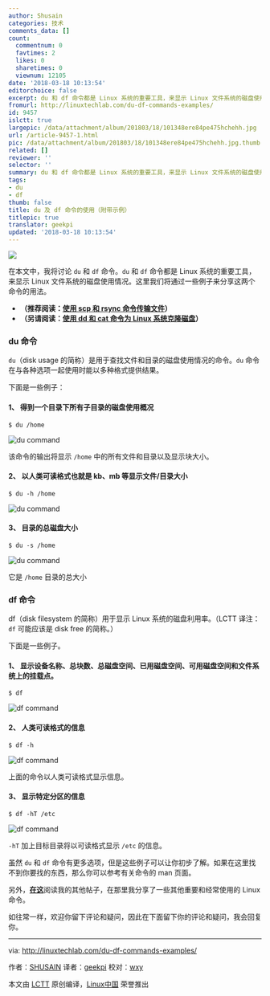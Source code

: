 ```yaml
---
author: Shusain
categories: 技术
comments_data: []
count:
  commentnum: 0
  favtimes: 2
  likes: 0
  sharetimes: 0
  viewnum: 12105
date: '2018-03-18 10:13:54'
editorchoice: false
excerpt: du 和 df 命令都是 Linux 系统的重要工具，来显示 Linux 文件系统的磁盘使用情况。
fromurl: http://linuxtechlab.com/du-df-commands-examples/
id: 9457
islctt: true
largepic: /data/attachment/album/201803/18/101348ere84pe475hchehh.jpg
url: /article-9457-1.html
pic: /data/attachment/album/201803/18/101348ere84pe475hchehh.jpg.thumb.jpg
related: []
reviewer: ''
selector: ''
summary: du 和 df 命令都是 Linux 系统的重要工具，来显示 Linux 文件系统的磁盘使用情况。
tags:
- du
- df
thumb: false
title: du 及 df 命令的使用（附带示例）
titlepic: true
translator: geekpi
updated: '2018-03-18 10:13:54'
---
```


![](/data/attachment/album/201803/18/101348ere84pe475hchehh.jpg)


在本文中，我将讨论 `du` 和 `df` 命令。`du` 和 `df` 命令都是 Linux 系统的重要工具，来显示 Linux 文件系统的磁盘使用情况。这里我们将通过一些例子来分享这两个命令的用法。


* **（推荐阅读：[使用 scp 和 rsync 命令传输文件](http://linuxtechlab.com/files-transfer-scp-rsync-commands/)）**
* **（另请阅读：[使用 dd 和 cat 命令为 Linux 系统克隆磁盘](http://linuxtechlab.com/linux-cloning-disks-using-dd-cat-commands/)）**


### du 命令


`du`（disk usage 的简称）是用于查找文件和目录的磁盘使用情况的命令。`du` 命令在与各种选项一起使用时能以多种格式提供结果。


下面是一些例子：


#### 1、 得到一个目录下所有子目录的磁盘使用概况



```
$ du /home

```

![du command](/data/attachment/album/201803/18/101356xv1ak4cckkk0k14v.jpg)


该命令的输出将显示 `/home` 中的所有文件和目录以及显示块大小。


#### 2、 以人类可读格式也就是 kb、mb 等显示文件/目录大小



```
$ du -h /home

```

![du command](/data/attachment/album/201803/18/101357sxnnoovbbf4oxfdx.jpg)


#### 3、 目录的总磁盘大小



```
$ du -s /home

```

![du command](/data/attachment/album/201803/18/101358qwtphrqvgpv00vqx.jpg)


它是 `/home` 目录的总大小


### df 命令


df（disk filesystem 的简称）用于显示 Linux 系统的磁盘利用率。（LCTT 译注：`df` 可能应该是 disk free 的简称。）


下面是一些例子。


#### 1、 显示设备名称、总块数、总磁盘空间、已用磁盘空间、可用磁盘空间和文件系统上的挂载点。



```
$ df

```

![df command](/data/attachment/album/201803/18/101358mzw8q8v1s8h4xi21.jpg)


#### 2、 人类可读格式的信息



```
$ df -h

```

![df command](/data/attachment/album/201803/18/101358uzwf4tvv4lnmkk9h.jpg)


上面的命令以人类可读格式显示信息。


#### 3、 显示特定分区的信息



```
$ df -hT /etc

```

![df command](/data/attachment/album/201803/18/101359e987qvhv08mh7slq.jpg)


`-hT` 加上目标目录将以可读格式显示 `/etc` 的信息。


虽然 `du` 和 `df` 命令有更多选项，但是这些例子可以让你初步了解。如果在这里找不到你要找的东西，那么你可以参考有关命令的 man 页面。


另外，[**在这**](http://linuxtechlab.com/tips-tricks/)阅读我的其他帖子，在那里我分享了一些其他重要和经常使用的 Linux 命令。


如往常一样，欢迎你留下评论和疑问，因此在下面留下你的评论和疑问，我会回复你。




---


via: <http://linuxtechlab.com/du-df-commands-examples/>


作者：[SHUSAIN](http://linuxtechlab.com/author/shsuain/) 译者：[geekpi](https://github.com/geekpi) 校对：[wxy](https://github.com/wxy)


本文由 [LCTT](https://github.com/LCTT/TranslateProject) 原创编译，[Linux中国](https://linux.cn/) 荣誉推出